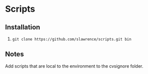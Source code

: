 Scripts
=========

## Installation

1. `git clone https://github.com/slawrence/scripts.git bin`

## Notes

Add scripts that are local to the environment to the cvsignore folder.
